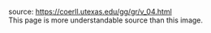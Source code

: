 source: https://coerll.utexas.edu/gg/gr/v_04.html
</br>
This page is more understandable source than this image.